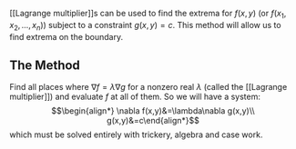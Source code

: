 [[Lagrange multiplier]]s can be used to find the extrema for $f(x,y)$ (or $f(x_1,x_2,\ldots ,x_n)$) subject to a constraint $g(x,y)=c$. This method will allow us to find extrema on the boundary. 

## The Method
Find all places where $\nabla f = \lambda\nabla g$ for a nonzero real $\lambda$ (called the [[Lagrange multiplier]]) and evaluate $f$ at all of them.
So we will have a system: 
$$\begin{align*} \nabla f(x,y)&=\lambda\nabla g(x,y)\\
g(x,y)&=c\end{align*}$$
which must be solved entirely with trickery, algebra and case work.